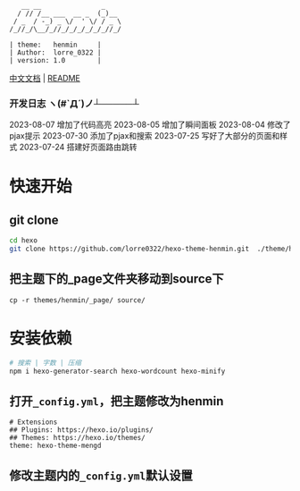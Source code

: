 ```
   __ __               _    
  / // /__ ___  __ _  (_)__  
 / _  / -_) _ \/  ' \/ / _ \ 
/_//_/\__/_//_/_/_/_/_/_//_/ 

| theme:   henmin     |
| Author:  lorre_0322 |
| version: 1.0        |
```
[中文文档](README.md) | [README](README_en.md)

### 开发日志 ヽ(#`Д´)ノ┴─────┴
2023-08-07  增加了代码高亮
2023-08-05  增加了瞬间面板
2023-08-04  修改了pjax提示
2023-07-30  添加了pjax和搜索
2023-07-25  写好了大部分的页面和样式
2023-07-24  搭建好页面路由跳转

# 快速开始

## git clone 
```bash
cd hexo
git clone https://github.com/lorre0322/hexo-theme-henmin.git  ./theme/henmin
```
## 把主题下的_page文件夹移动到source下
```
cp -r themes/henmin/_page/ source/
```

# 安装依赖
```bash
# 搜索 | 字数 | 压缩
npm i hexo-generator-search hexo-wordcount hexo-minify
```

## 打开`_config.yml`，把主题修改为henmin 
```
# Extensions
## Plugins: https://hexo.io/plugins/
## Themes: https://hexo.io/themes/
theme: hexo-theme-mengd
```
## 修改主题内的`_config.yml`默认设置
